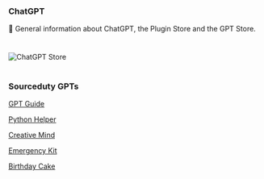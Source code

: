 ### ChatGPT

🤖 General information about ChatGPT, the Plugin Store and the GPT Store.

#

![ChatGPT Store](https://github.com/sourceduty/ChatGPT/assets/123030236/e2be7f0a-8114-4edd-9647-e8ef8e2b8c56)

#
### Sourceduty GPTs

[GPT Guide](https://chat.openai.com/g/g-GoLkguGSc-gpt-guide)

[Python Helper](https://chat.openai.com/g/g-NLUSBfccY-python-helper) 

[Creative Mind](https://chat.openai.com/g/g-bMDHS90Nw-creative-mind)

[Emergency Kit](https://chat.openai.com/g/g-yADUAYibx-emergency-kit)

[Birthday Cake](https://chat.openai.com/g/g-5rS8KMjJn-birthday-cake)

